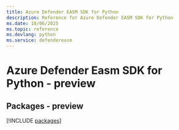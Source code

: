 ```yaml
---
title: Azure Defender EASM SDK for Python
description: Reference for Azure Defender EASM SDK for Python
ms.date: 10/06/2025
ms.topic: reference
ms.devlang: python
ms.service: defendereasm
---
```

# Azure Defender Easm SDK for Python - preview
## Packages - preview
[!INCLUDE [packages](defender-easm-index.md)]